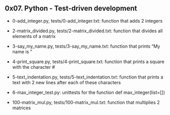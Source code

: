## 0x07. Python - Test-driven development

* 0-add_integer.py, tests/0-add_integer.txt: function that adds 2 integers

* 2-matrix_divided.py, tests/2-matrix_divided.txt: function that divides all elements of a matrix

* 3-say_my_name.py, tests/3-say_my_name.txt: function that prints “My name is ”

* 4-print_square.py, tests/4-print_square.txt: function that prints a square with the character #

* 5-text_indentation.py, tests/5-text_indentation.txt: function that prints a text with 2 new lines after each of these characters

* 6-max_integer_test.py: unittests for the function def max_integer(list=[])

* 100-matrix_mul.py, tests/100-matrix_mul.txt: function that multiplies 2 matrices

